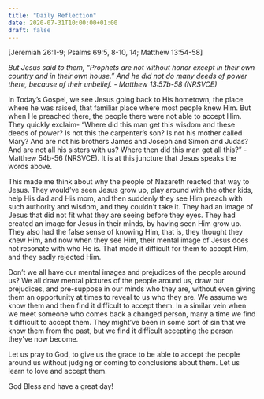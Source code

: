 ```yaml
---
title: "Daily Reflection"
date: 2020-07-31T10:00:00+01:00
draft: false
---
```


[Jeremiah 26:1-9; Psalms 69:5, 8-10, 14; Matthew 13:54-58]

_But Jesus said to them, “Prophets are not without honor except in their own country and in their own house.” And he did not do many deeds of power there, because of their unbelief. - Matthew 13:57b-58 (NRSVCE)_

In Today’s Gospel, we see Jesus going back to His hometown, the place where he was raised, that familiar place where most people knew Him. But when He preached there, the people there were not able to accept Him. They quickly exclaim- “Where did this man get this wisdom and these deeds of power? Is not this the carpenter’s son? Is not his mother called Mary? And are not his brothers James and Joseph and Simon and Judas? And are not all his sisters with us? Where then did this man get all this?” - Matthew 54b-56 (NRSVCE). It is at this juncture that Jesus speaks the words above.

This made me think about why the people of Nazareth reacted that way to Jesus. They would’ve seen Jesus grow up, play around with the other kids, help His dad and His mom, and then suddenly they see Him preach with such authority and wisdom, and they couldn't take it. They had an image of Jesus that did not fit what they are seeing before they eyes. They had created an image for Jesus in their minds, by having seen Him grow up. They also had the false sense of knowing Him, that is, they thought they knew Him, and now when they see Him, their mental image of Jesus does not resonate with who He is. That made it difficult for them to accept Him, and they sadly rejected Him.

Don’t we all have our mental images and prejudices of the people around us? We all draw mental pictures of the people around us, draw our prejudices, and pre-suppose in our minds who they are, without even giving them an opportunity at times to reveal to us who they are. We assume we know them and then find it difficult to accept them. In a similar vein when we meet someone who comes back a changed person, many a time we find it difficult to accept them. They might’ve been in some sort of sin that we know them from the past, but we find it difficult accepting the person they've now become.

Let us pray to God, to give us the grace to be able to accept the people around us without judging or coming to conclusions about them. Let us learn to love and accept them.

God Bless and have a great day!